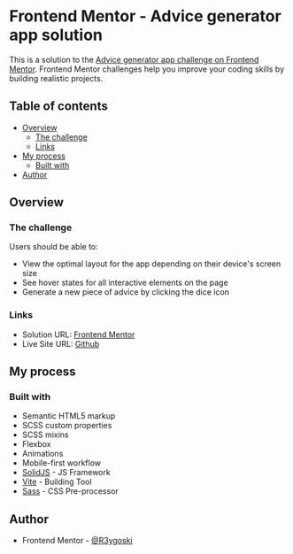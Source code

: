 # Frontend Mentor - Advice generator app solution

This is a solution to the [Advice generator app challenge on Frontend Mentor](https://www.frontendmentor.io/challenges/advice-generator-app-QdUG-13db). Frontend Mentor challenges help you improve your coding skills by building realistic projects.

## Table of contents

- [Overview](#overview)
  - [The challenge](#the-challenge)
  - [Links](#links)
- [My process](#my-process)
  - [Built with](#built-with)
- [Author](#author)

## Overview

### The challenge

Users should be able to:

- View the optimal layout for the app depending on their device's screen size
- See hover states for all interactive elements on the page
- Generate a new piece of advice by clicking the dice icon

### Links

- Solution URL: [Frontend Mentor](https://your-solution-url.com)
- Live Site URL: [Github](https://your-live-site-url.com)

## My process

### Built with

- Semantic HTML5 markup
- SCSS custom properties
- SCSS mixins
- Flexbox
- Animations
- Mobile-first workflow
- [SolidJS](https://www.solidjs.com/) - JS Framework
- [Vite](https://vitejs.dev/) - Building Tool
- [Sass](https://sass-lang.com/) - CSS Pre-processor

## Author

- Frontend Mentor - [@R3ygoski](https://www.frontendmentor.io/profile/R3ygoski)

